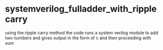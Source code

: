 # systemverilog_fulladder_with_ripplecarry

using the ripple carry method the code runs a system verilog module to add two numbers and gives output in the form of c and then proceeding with sum
